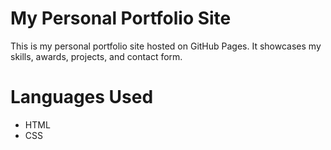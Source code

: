 # My Personal Portfolio Site

This is my personal portfolio site hosted on GitHub Pages. It showcases my skills, awards, projects, and contact form.

# Languages Used

- HTML
- CSS
